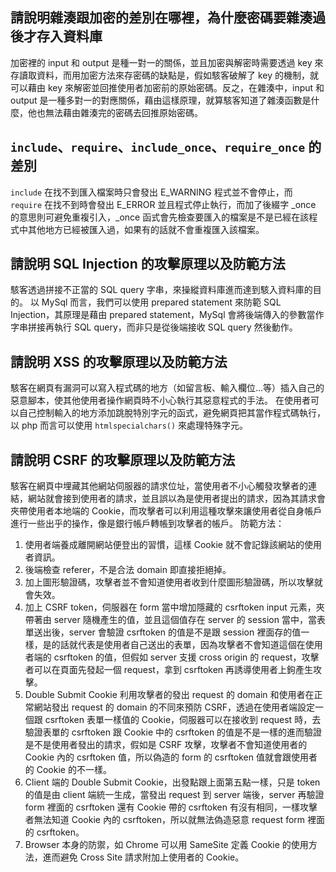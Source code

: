 ## 請說明雜湊跟加密的差別在哪裡，為什麼密碼要雜湊過後才存入資料庫
加密裡的 input 和 output 是種一對一的關係，並且加密與解密時需要透過 key 來存讀取資料，而用加密方法來存密碼的缺點是，假如駭客破解了 key 的機制，就可以藉由 key 來解密並回推使用者加密前的原始密碼。反之，在雜湊中，input 和 output 是一種多對一的對應關係，藉由這樣原理，就算駭客知道了雜湊函數是什麼，他也無法藉由雜湊完的密碼去回推原始密碼。

## `include`、`require`、`include_once`、`require_once` 的差別
`include` 在找不到匯入檔案時只會發出 E_WARNING 程式並不會停止，而 `require` 在找不到時會發出 E_ERROR 並且程式停止執行，而加了後綴字 _once 的意思則可避免重複引入，_once 函式會先檢查要匯入的檔案是不是已經在該程式中其他地方已經被匯入過，如果有的話就不會重複匯入該檔案。

## 請說明 SQL Injection 的攻擊原理以及防範方法
駭客透過拼接不正當的 SQL query 字串，來操縱資料庫進而達到駭入資料庫的目的。
以 MySql 而言，我們可以使用 prepared statement 來防範 SQL Injection，其原理是藉由 prepared statement，MySql 會將後端傳入的參數當作字串拼接再執行 SQL query，而非只是從後端接收 SQL query 然後動作。

##  請說明 XSS 的攻擊原理以及防範方法
駭客在網頁有漏洞可以寫入程式碼的地方（如留言板、輸入欄位...等）插入自己的惡意腳本，使其他使用者操作網頁時不小心執行其惡意程式的手法。
在使用者可以自己控制輸入的地方添加跳脫特別字元的函式，避免網頁把其當作程式碼執行，以 php 而言可以使用 `htmlspecialchars()` 來處理特殊字元。 

## 請說明 CSRF 的攻擊原理以及防範方法
駭客在網頁中埋藏其他網站伺服器的請求位址，當使用者不小心觸發攻擊者的連結，網站就會接到使用者的請求，並且誤以為是使用者提出的請求，因為其請求會夾帶使用者本地端的 Cookie，而攻擊者可以利用這種攻擊來讓使用者從自身帳戶進行一些出乎的操作，像是銀行帳戶轉帳到攻擊者的帳戶。
防範方法：
1. 使用者端養成離開網站便登出的習慣，這樣 Cookie 就不會記錄該網站的使用者資訊。
2. 後端檢查 referer，不是合法 domain 即直接拒絕掉。
3. 加上圖形驗證碼，攻擊者並不會知道使用者收到什麼圖形驗證碼，所以攻擊就會失效。
4. 加上 CSRF token，伺服器在 form 當中增加隱藏的 csrftoken input 元素，夾帶著由 server 隨機產生的值，並且這個值存在 server 的 session 當中，當表單送出後，server 會驗證 csrftoken 的值是不是跟 session 裡面存的值一樣，是的話就代表是使用者自己送出的表單，因為攻擊者不會知道這個在使用者端的 csrftoken 的值，但假如 server 支援 cross origin 的 request，攻擊者可以在頁面先發起一個 request，拿到 csrftoken 再誘導使用者上鉤產生攻擊。
5. Double Submit Cookie 利用攻擊者的發出 request 的 domain 和使用者在正常網站發出 request 的 domain 的不同來預防 CSRF，透過在使用者端設定一個跟 csrftoken 表單一樣值的 Cookie，伺服器可以在接收到 request 時，去驗證表單的 csrftoken 跟 Cookie 中的 csrftoken 的值是不是一樣的進而驗證是不是使用者發出的請求，假如是 CSRF 攻擊，攻擊者不會知道使用者的 Cookie 內的 csrftoken 值，所以偽造的 form 的 csrftoken 值就會跟使用者的 Cookie 的不一樣。
6. Client 端的 Double Submit Cookie，出發點跟上面第五點一樣，只是 token 的值是由 client 端統一生成，當發出 request 到 server 端後，server 再驗證 form 裡面的 csrftoken 還有 Cookie 帶的 csrftoken 有沒有相同，一樣攻擊者無法知道 Cookie 內的 csrftoken，所以就無法偽造惡意 request form 裡面的 csrftoken。 
7. Browser 本身的防禦，如 Chrome 可以用 SameSite 定義 Cookie 的使用方法，進而避免 Cross Site 請求附加上使用者的 Cookie。

